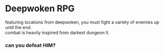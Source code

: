 # Deepwoken RPG
featuring locations from deepwoken, you must fight a variety of enemies up until the end.  
combat is heavily inspired from darkest dungeon II.  
  
  
    
### can you defeat HIM?
